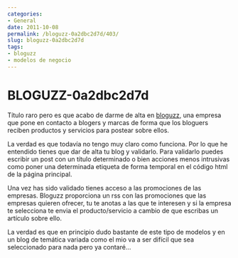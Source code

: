 ```yaml
---
categories:
- General
date: 2011-10-08
permalink: /bloguzz-0a2dbc2d7d/403/
slug: bloguzz-0a2dbc2d7d
tags:
- bloguzz
- modelos de negocio
---
```


# BLOGUZZ-0a2dbc2d7d

Título raro pero es que acabo de darme de alta en [bloguzz](http://www.bloguzz.com/), una empresa que pone en contacto a blogers y marcas de forma que los bloguers reciben productos y servicios para postear sobre ellos.

La verdad es que todavía no tengo muy claro como funciona. Por lo que he entendido tienes que dar de alta tu blog y validarlo. Para validarlo puedes escribir un post con un título determinado o bien acciones menos intrusivas como poner una determinada etiqueta de forma temporal en el código html de la página principal.

Una vez has sido validado tienes acceso a las promociones de las empresas. Bloguzz proporciona un rss con las promociones que las empresas quieren ofrecer, tu te anotas a las que te interesen y si la empresa te selecciona te envia el producto/servicio a cambio de que escribas un artículo sobre ello.

La verdad es que en principio dudo bastante de este tipo de modelos y en un blog de temática variada como el mio va a ser difícil que sea seleccionado para nada pero ya contaré…